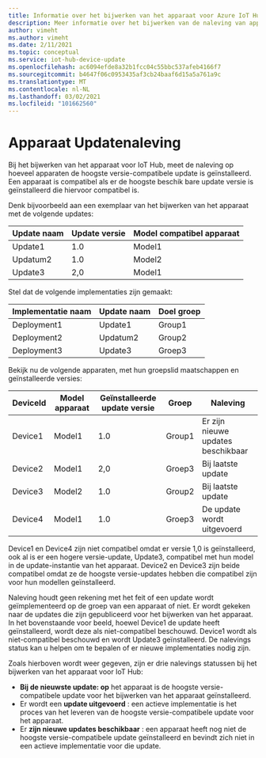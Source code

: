 ```yaml
---
title: Informatie over het bijwerken van het apparaat voor Azure IoT Hub naleving | Microsoft Docs
description: Meer informatie over het bijwerken van de naleving van apparaten met updates voor Azure IoT Hub.
author: vimeht
ms.author: vimeht
ms.date: 2/11/2021
ms.topic: conceptual
ms.service: iot-hub-device-update
ms.openlocfilehash: ac6094efde8a32b1fcc04c55bbc537afeb4166f7
ms.sourcegitcommit: b4647f06c0953435af3cb24baaf6d15a5a761a9c
ms.translationtype: MT
ms.contentlocale: nl-NL
ms.lasthandoff: 03/02/2021
ms.locfileid: "101662560"
---
```

# <a name="device-update-compliance"></a>Apparaat Updatenaleving

Bij het bijwerken van het apparaat voor IoT Hub, meet de naleving op hoeveel apparaten de hoogste versie-compatibele update is geïnstalleerd. Een apparaat is compatibel als er de hoogste beschik bare update versie is geïnstalleerd die hiervoor compatibel is. 

Denk bijvoorbeeld aan een exemplaar van het bijwerken van het apparaat met de volgende updates:

|Update naam|Update versie|Model compatibel apparaat|
|-----------|--------------|-----------------------|
|Update1    |1.0    |Model1|
|Updatum2    |1.0    |Model2|
|Update3    |2,0    |Model1|

Stel dat de volgende implementaties zijn gemaakt:

|Implementatie naam    |Update naam    |Doel groep|
|-----------|--------------|-------------------|
|Deployment1    |Update1    |Group1|
|Deployment2    |Updatum2    |Group2|
|Deployment3    |Update3    |Groep3|

Bekijk nu de volgende apparaten, met hun groepslid maatschappen en geïnstalleerde versies:

|DeviceId   |Model apparaat   |Geïnstalleerde update versie|Groep |Naleving|
|-----------|--------------|-----------------------|-----|---------|
|Device1    |Model1 |1.0    |Group1 |Er zijn nieuwe updates beschikbaar</span>|
|Device2    |Model1 |2,0    |Groep3 |Bij laatste update|
|Device3    |Model2 |1.0    |Group2 |Bij laatste update|
|Device4    |Model1 |1.0    |Groep3 |De update wordt uitgevoerd|

Device1 en Device4 zijn niet compatibel omdat er versie 1,0 is geïnstalleerd, ook al is er een hogere versie-update, Update3, compatibel met hun model in de update-instantie van het apparaat. Device2 en Device3 zijn beide compatibel omdat ze de hoogste versie-updates hebben die compatibel zijn voor hun modellen geïnstalleerd.

Naleving houdt geen rekening met het feit of een update wordt geïmplementeerd op de groep van een apparaat of niet. Er wordt gekeken naar de updates die zijn gepubliceerd voor het bijwerken van het apparaat. In het bovenstaande voor beeld, hoewel Device1 de update heeft geïnstalleerd, wordt deze als niet-compatibel beschouwd. Device1 wordt als niet-compatibel beschouwd en wordt Update3 geïnstalleerd. De nalevings status kan u helpen om te bepalen of er nieuwe implementaties nodig zijn. 

Zoals hierboven wordt weer gegeven, zijn er drie nalevings statussen bij het bijwerken van het apparaat voor IoT Hub:

*   **Bij de nieuwste update: op** het apparaat is de hoogste versie-compatibele update voor het bijwerken van het apparaat geïnstalleerd.
*   Er wordt een **update uitgevoerd** : een actieve implementatie is het proces van het leveren van de hoogste versie-compatibele update voor het apparaat.
*   Er **zijn nieuwe updates beschikbaar** : een apparaat heeft nog niet de hoogste versie-compatibele update geïnstalleerd en bevindt zich niet in een actieve implementatie voor die update.

